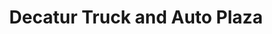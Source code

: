 ---
title: "Decatur Truck and Auto Plaza"
url: /decatur/decatur-truck-and-auto-plaza/
shop: Lebensmittel
---
